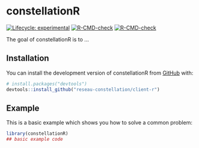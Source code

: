 
# constellationR

<!-- badges: start -->
[![Lifecycle: experimental](https://img.shields.io/badge/lifecycle-experimental-orange.svg)](https://lifecycle.r-lib.org/articles/stages.html#experimental)
[![R-CMD-check](https://github.com/reseau-constellation/client-r/workflows/R-CMD-check/badge.svg)](https://github.com/reseau-constellation/client-r/actions)
[![R-CMD-check](https://github.com/reseau-constellation/client-r/actions/workflows/R-CMD-check.yaml/badge.svg)](https://github.com/reseau-constellation/client-r/actions/workflows/R-CMD-check.yaml)
<!-- badges: end -->

The goal of constellationR is to ...

## Installation

You can install the development version of constellationR from [GitHub](https://github.com/) with:

``` r
# install.packages("devtools")
devtools::install_github("reseau-constellation/client-r")
```

## Example

This is a basic example which shows you how to solve a common problem:

``` r
library(constellationR)
## basic example code
```

